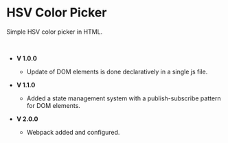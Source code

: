 # HSV Color Picker

Simple HSV color picker in HTML.

<br>

- **V 1.0.0**

    - Update of DOM elements is done declaratively in a single js file.

- **V 1.1.0**

    - Added a state management system with a publish-subscribe pattern for DOM elements.

- **V 2.0.0**

    - Webpack added and configured.
